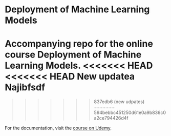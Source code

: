 # Deployment of Machine Learning Models
Accompanying repo for the online course Deployment of Machine Learning Models.
<<<<<<< HEAD
<<<<<<< HEAD
New updatea Najibfsdf
=======
>>>>>>> 837edb6 (new udpates)
=======
>>>>>>> 594bebbc451250d61e0a9b836c0a2ce794426d4f

For the documentation, visit the [course on Udemy](https://www.udemy.com/deployment-of-machine-learning-models/?couponCode=TIDREPO).
